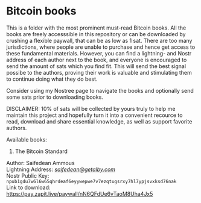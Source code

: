 # Bitcoin books

This is a folder with the most prominent must-read Bitcoin books. All the books are freely accesssible in this repository or can be downloaded by crushing a flexible paywall, that can be as low as 1 sat. There are too many jurisdictions, where people are unable to purchase and hence get access to these fundamental materials. 
However, you can find a lightning- and Nostr address of each author next to the book, and everyone is encouraged to send the amount of sats which you find fit. 
This will send the best signal possibe to the authors, proving their work is valuable and stimulating them to continue doing what they do best.

Consider using my Nostree page to navigate the books and optionally send some sats prior to downloading books. 


DISCLAIMER:
10% of sats will be collected by yours truly to help me maintain this project and hopefully turn it into a convenient recource to read, download and share essential knowledge, as well as support favorite authors. 

Available books:

1. The Bitcoin Standard

Author: Saifedean Ammous  
Lightning Address: _[saifedean@getalby.com](lightning:saifedean@getalby.com)_  
Nostr Public Key: `npub1gdu7w6l6w65qhrdeaf6eyywepwe7v7ezqtugsrxy7hl7ypjsvxksd76nak`  
Link to download: https://pay.zapit.live/paywall/nN6QFdUe6vTaoM8Uha4Jx5
